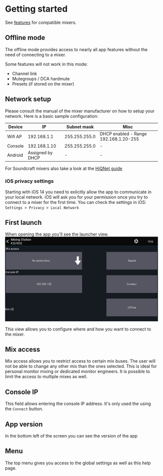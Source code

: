 # Getting started

See [features](feature-list.md) for compatible mixers.

## Offline mode
The offline mode provides access to nearly all app features without
the need of connecting to a mixer.

Some features will not work in this mode:

- Channel link
- Mutegroups / DCA hardmute
- Presets (if stored on the mixer)

## Network setup
Please consult the manual of the mixer manufacturer on how to setup your network.
Here is a basic sample configuration:

| Device | IP | Subnet mask | Misc | 
| -- | -- | -- | -- |
| Wifi AP | 192.168.1.1 | 255.255.255.0 | DHCP enabled - Range 192.168.1.20-255 |
| Console | 192.168.1.10 | 255.255.255.0 | - | 
| Android | Assigned by DHCP | - | - |

For Soundcraft mixers also take a look at the [HiQNet guide](soundcraft/hiqnet.md)

### iOS privacy settings
Starting with iOS 14 you need to exlicitly allow the app to communicate in your local network.
iOS will ask you for your permission once you try to connect to a mixer for the first time.
You can check the settings in iOS: `Settings > Privacy > Local Network`


## First launch

When opening the app you'll see the launcher view.
![Launcher](img/launcher.png)

This view allows you to configure where and how you want to connect to the mixer.

## Mix access
Mix access allows you to restrict access to certain mix buses. 
The user will not be able to change any other mix than the ones selected. This is ideal for personal monitor mixing or dedicated monitor engineers.
It is possible to limit the access to multiple mixes as well.

## Console IP
This field allows entering the console IP address. It's only used the using the `Connect` button.

## App version
In the bottom left of the screen you can see the version of the app

## Menu
The top menu gives you access to the global settings as well as this help page.
